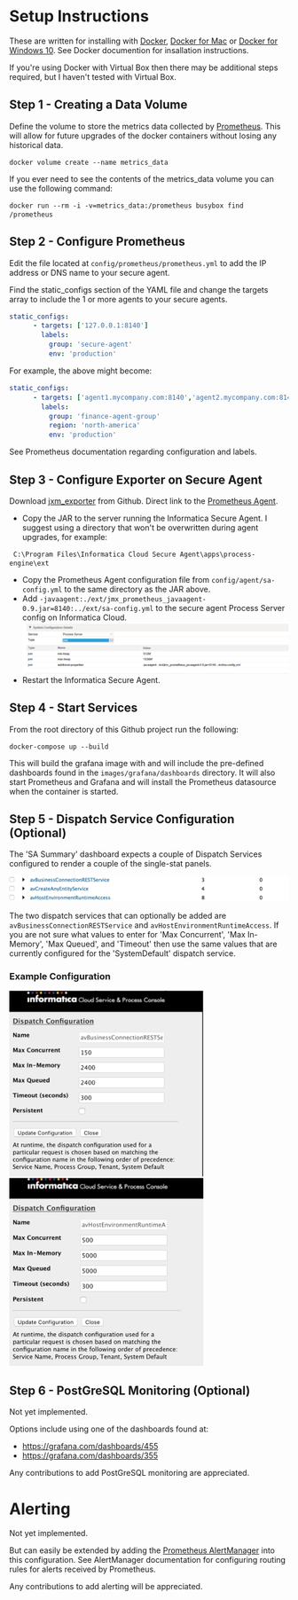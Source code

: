 

# Setup Instructions

These are written for installing with [Docker](https://www.docker.com/), [Docker for Mac](https://www.docker.com/docker-mac) or [Docker for Windows 10](https://www.docker.com/docker-windows). See Docker documention for insallation instructions.

If you're using Docker with Virtual Box then there may be additional steps required, but I haven't tested with Virtual Box.

## Step 1 - Creating a Data Volume
Define the volume to store the metrics data collected by [Prometheus](https://prometheus.io). This will allow for future upgrades of the docker containers without losing any historical data.
```docker
docker volume create --name metrics_data
```

If you ever need to see the contents of the metrics_data volume you can use the following command:
```docker
docker run --rm -i -v=metrics_data:/prometheus busybox find /prometheus
```

## Step 2 - Configure Prometheus

Edit the file located at `config/prometheus/prometheus.yml` to add the IP address or DNS name to your secure agent.

Find the static_configs section of the YAML file and change the targets array to include the 1 or more agents to your secure agents.

```yaml
static_configs:
      - targets: ['127.0.0.1:8140']
        labels:
          group: 'secure-agent'
          env: 'production'
```

For example, the above might become:
```yaml
static_configs:
      - targets: ['agent1.mycompany.com:8140','agent2.mycompany.com:8140']
        labels:
          group: 'finance-agent-group'
          region: 'north-america'
          env: 'production'
```
See Prometheus documentation regarding configuration and labels.

## Step 3 - Configure Exporter on Secure Agent

Download [jxm_exporter](https://github.com/prometheus/jmx_exporter) from Github.  Direct link to the [Prometheus Agent](https://repo1.maven.org/maven2/io/prometheus/jmx/jmx_prometheus_javaagent/0.9/jmx_prometheus_javaagent-0.9.jar).

* Copy the JAR to the server running the Informatica Secure Agent. I suggest using a directory that won't be overwritten during agent upgrades, for example:
```
 C:\Program Files\Informatica Cloud Secure Agent\apps\process-engine\ext
 ```
* Copy the Prometheus Agent configuration file from `config/agent/sa-config.yml` to the same directory as the JAR above.
* Add `-javaagent:./ext/jmx_prometheus_javaagent-0.9.jar=8140:../ext/sa-config.yml` to the secure agent Process Server config on Informatica Cloud.
![ICS Agent Runtime Configuration](screenshots/runtime-config.png)
* Restart the Informatica Secure Agent.

## Step 4 - Start Services

From the root directory of this Github project run the following:

```docker
docker-compose up --build
```
This will build the grafana image with and will include the pre-defined dashboards found in the `images/grafana/dashboards` directory.  It will also start Prometheus and Grafana and will install the Prometheus datasource when the container is started.

## Step 5 - Dispatch Service Configuration (Optional)

The 'SA Summary' dashboard expects a couple of Dispatch Services configured to render a couple of the single-stat panels.

![Service Connector Dispatch Service Configuration](screenshots/ds1.png)

The two dispatch services that can optionally be added are `avBusinessConnectionRESTService` and `avHostEnvironmentRuntimeAccess`.  If you are not sure what values to enter for 'Max Concurrent', 'Max In-Memory', 'Max Queued', and 'Timeout' then use the same values that are currently configured for the 'SystemDefault' dispatch service.

### Example Configuration

<img src="https://github.com/dvilaverde/secure-agent-monitor/blob/master/screenshots/ds-businessconn.png" alt="Service Connector Dispatch Service Configuration" width="350">

<img src="https://github.com/dvilaverde/secure-agent-monitor/blob/master/screenshots/ds-hostruntime.png" alt="Service Connector Host Runtime Configuration" width="350px">

## Step 6 - PostGreSQL Monitoring (Optional)

Not yet implemented.

Options include using one of the dashboards found at:

* https://grafana.com/dashboards/455
* https://grafana.com/dashboards/355

Any contributions to add PostGreSQL monitoring are appreciated.

# Alerting

Not yet implemented.

But can easily be extended by adding the [Prometheus AlertManager](https://github.com/prometheus/alertmanager) into this configuration.  See AlertManager documentation for configuring routing rules for alerts received by Prometheus.

Any contributions to add alerting will be appreciated.